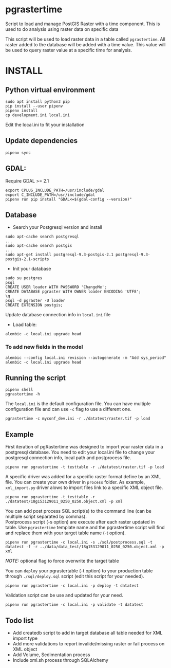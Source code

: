 # pgrastertime
Script to load and manage PostGIS Raster with a time component. This is used
to do analysis using raster data on specific data

This script will be used to load raster data in a table called `pgrastertime`.
All raster added to the database will be added with a time value. This value
will be used to query raster value at a specific time for analysis.


# INSTALL

## Python virtual environment
```
sudo apt install python3 pip
pip install --user pipenv
pipenv install
cp development.ini local.ini
```
Edit the local.ini to fit your installation

## Update dependencies
```
pipenv sync
```

## GDAL:
Require GDAL >= 2.1
```
export CPLUS_INCLUDE_PATH=/usr/include/gdal
export C_INCLUDE_PATH=/usr/include/gdal
pipenv run pip install "GDAL<=$(gdal-config --version)"
```

## Database

 - Search your Postgresql version and install

```
sudo apt-cache search postgresql
...
sudo apt-cache search postgis
...
sudo apt-get install postgresql-9.3-postgis-2.1 postgresql-9.3-postgis-2.1-scripts
```


 - Init your database

```
sudo su postgres
psql
CREATE USER loader WITH PASSWORD 'ChangeMe';
CREATE DATABASE pgraster WITH OWNER loader ENCODING 'UTF8';
\q
psql -d pgraster -U loader
CREATE EXTENSION postgis;
```

Update database connection info in `local.ini` file


 - Load table:
 
```
alembic -c local.ini upgrade head
```

### To add new fields in the model

```
alembic --config local.ini revision --autogenerate -m "Add sys_period"
alembic -c local.ini upgrade head
```

## Running the script

```
pipenv shell
pgrastertime -h
```

The `local.ini` is the default configuration file.  You can have multiple configuration file and 
can use `-c` flag to use a different one.

```
pgrastertime -c myconf_dev.ini -r ./datatest/raster.tif -p load
```

## Example

First iteration of pgRastertime was designed to import your raster data in a postgresql database.  You need to 
edit your local.ini file to change your postgresql connection info, local path and postprocess file. 

```
pipenv run pgrastertime -t testtable -r ./datatest/raster.tif -p load
```

A specific driver was added for a specific raster format define by an XML file. You can create your own 
driver in `process` folder.  As example, `xml_import.py` driver alows to import files link to a specific XML object file.

```
pipenv run pgrastertime -t testtable -r ./datatest/18g153129011_0250_0250.object.xml -p xml
```

You can add post process SQL script(s) to the command line (can be multiple script separated by commas).  
Postprocess script (-s option) are execute after each raster updated in table.  Use `pgrastertime` template
name and the pgrastertime script will find and replace them with your target table name (-t option). 

```
pipenv run pgrastertime -c local.ini -s ./sql/postprocess.sql -t datatest -f -r ../data/data_test/18g153129011_0250_0250.object.xml -p xml
```
*NOTE:* optional flag to force overwrite the target table

You can `deploy` your pgrastertable (-t option) to your production table through `./sql/deploy.sql` script (edit this
script for your needed).  

```
pipenv run pgrastertime -c local.ini -p deploy -t datatest
```

Validation script can be use and updated for your need.

```
pipenv run pgrastertime -c local.ini -p validate -t datatest
```




## Todo list

 * Add createdb script to add in target database all table needed for XML import type
 * Add more validations to report invalide/missing raster or fail process on XML object  
 * Add Volume, Sedimentation process
 * Include xml.sh process through SQLAlchemy




